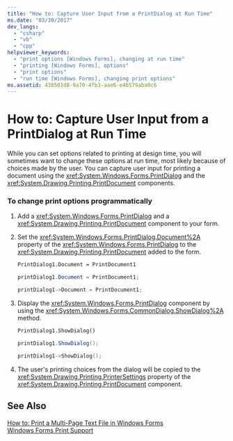 ```yaml
---
title: "How to: Capture User Input from a PrintDialog at Run Time"
ms.date: "03/30/2017"
dev_langs: 
  - "csharp"
  - "vb"
  - "cpp"
helpviewer_keywords: 
  - "print options [Windows Forms], changing at run time"
  - "printing [Windows Forms], options"
  - "print options"
  - "run time [Windows Forms], changing print options"
ms.assetid: 438501d8-9a70-4fb3-aae6-e46579aba0c6
---
```

# How to: Capture User Input from a PrintDialog at Run Time
While you can set options related to printing at design time, you will sometimes want to change these options at run time, most likely because of choices made by the user. You can capture user input for printing a document using the <xref:System.Windows.Forms.PrintDialog> and the <xref:System.Drawing.Printing.PrintDocument> components.  
  
### To change print options programmatically  
  
1. Add a <xref:System.Windows.Forms.PrintDialog> and a <xref:System.Drawing.Printing.PrintDocument> component to your form.  
  
2. Set the <xref:System.Windows.Forms.PrintDialog.Document%2A> property of the <xref:System.Windows.Forms.PrintDialog> to the <xref:System.Drawing.Printing.PrintDocument> added to the form.  
  
   ```vb  
   PrintDialog1.Document = PrintDocument1  
   ```  
  
   ```csharp  
   printDialog1.Document = PrintDocument1;  
   ```  
  
   ```cpp  
   printDialog1->Document = PrintDocument1;  
   ```  
  
3. Display the <xref:System.Windows.Forms.PrintDialog> component by using the <xref:System.Windows.Forms.CommonDialog.ShowDialog%2A> method.  
  
   ```vb  
   PrintDialog1.ShowDialog()  
   ```  
  
   ```csharp  
   printDialog1.ShowDialog();  
   ```  
  
   ```cpp  
   printDialog1->ShowDialog();  
   ```  
  
4. The user's printing choices from the dialog will be copied to the <xref:System.Drawing.Printing.PrinterSettings> property of the <xref:System.Drawing.Printing.PrintDocument> component.  
  
## See Also  
 [How to: Print a Multi-Page Text File in Windows Forms](../../../../docs/framework/winforms/advanced/how-to-print-a-multi-page-text-file-in-windows-forms.md)  
 [Windows Forms Print Support](../../../../docs/framework/winforms/advanced/windows-forms-print-support.md)
